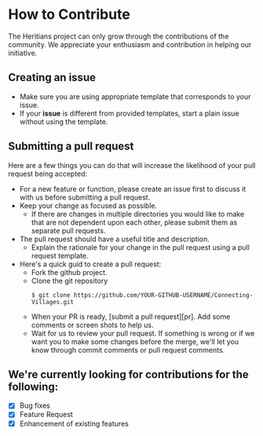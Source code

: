 # How to Contribute

The Heritians project can only grow through the contributions of the community. We appreciate your enthusiasm and contribution in helping our initiative.

## Creating an issue

- Make sure you are using appropriate template that corresponds to your issue.
- If your **issue** is different from provided templates, start a plain issue without using the template.

## Submitting a pull request

Here are a few things you can do that will increase the likelihood of your pull request being accepted:

- For a new feature or function, please create an issue first to discuss it with us before submitting a pull request.
- Keep your change as focused as possible.
  - If there are changes in multiple directories you would like to make that are not dependent upon each other, please submit them as separate pull requests.
- The pull request should have a useful title and description.
  - Explain the rationale for your change in the pull request using a pull request template.
- Here's a quick guid to create a pull request:
  - Fork the github project.
  - Clone the git repository
    ```(bash)
    $ git clone https://github.com/YOUR-GITHUB-USERNAME/Connecting-Villages.git
    ```
  - When your PR is ready, [submit a pull request][pr]. Add some comments or screen shots to help us.
  - Wait for us to review your pull request. If something is wrong or if we want you to make some changes before the merge, we'll let you know through commit comments or pull request comments.

## We're currently looking for contributions for the following:

- [x] Bug fixes
- [x] Feature Request
- [x] Enhancement of existing features
